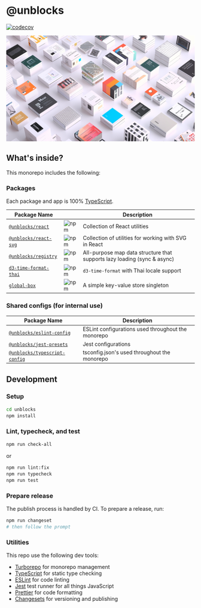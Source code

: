 # @unblocks

[![codecov](https://codecov.io/gh/kristw/unblocks/graph/badge.svg?token=UKWMR5LJUH)](https://codecov.io/gh/kristw/unblocks)

![unblocks](./assets/unblocks_poster.png)

## What's inside?

This monorepo includes the following:

### Packages

Each package and app is 100% [TypeScript](https://www.typescriptlang.org/).

| Package Name | | Description |
|--------------|-----------|-------------|
| [`@unblocks/react`](./packages//unblocks-react/) | ![npm](https://img.shields.io/npm/v/@unblocks/react) | Collection of React utilities |
| [`@unblocks/react-svg`](./packages//unblocks-react-svg/) | ![npm](https://img.shields.io/npm/v/@unblocks/react-svg) | Collection of utilities for working with SVG in React |
| [`@unblocks/registry`](./packages/unblocks-registry/) | ![npm](https://img.shields.io/npm/v/@unblocks/registry) | All-purpose map data structure that supports lazy loading (sync & async) |
| [`d3-time-format-thai`](./packages/d3-time-format-thai/) | ![npm](https://img.shields.io/npm/v/d3-time-format-thai) | `d3-time-format` with Thai locale support |
| [`global-box`](./packages/global-box/) | ![npm](https://img.shields.io/npm/v/global-box) | A simple key-value store singleton |

### Shared configs (for internal use)

| Package Name | Description |
|--------------|-------------|
| [`@unblocks/eslint-config`](./packages/config-eslint/) | ESLint configurations used throughout the monorepo |
| [`@unblocks/jest-presets`](./packages/jest-presets/) | Jest configurations |
| [`@unblocks/typescript-config`](./packages/config-typescript/) | tsconfig.json's used throughout the monorepo |

## Development

### Setup

```sh
cd unblocks
npm install
```

### Lint, typecheck, and test

```sh
npm run check-all
```

or

```sh
npm run lint:fix
npm run typecheck
npm run test
```

### Prepare release

The publish process is handled by CI.
To prepare a release, run:

```sh
npm run changeset
# then follow the prompt
```

### Utilities

This repo use the following dev tools:

- [Turborepo](https://turbo.build/) for monorepo management
- [TypeScript](https://www.typescriptlang.org/) for static type checking
- [ESLint](https://eslint.org/) for code linting
- [Jest](https://jestjs.io) test runner for all things JavaScript
- [Prettier](https://prettier.io) for code formatting
- [Changesets](https://github.com/changesets/changesets) for versioning and publishing
